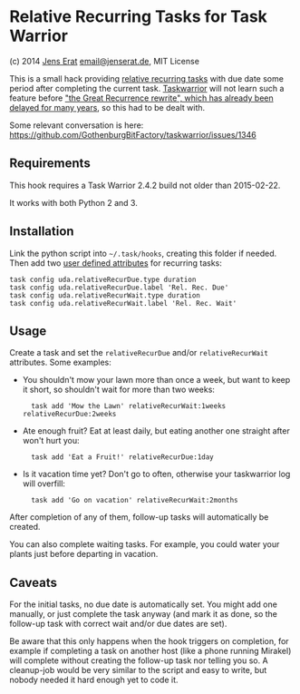 # Relative Recurring Tasks for Task Warrior

(c) 2014 [Jens Erat] <email@jenserat.de>, MIT License

This is a small hack providing [relative recurring tasks][TW-150] with due date some period after completing the current task. [Taskwarrior] will not learn such a feature before ["the Great Recurrence rewrite", which has already been delayed for many years][Recurrence RFC], so this had to be dealt with.

Some relevant conversation is here: https://github.com/GothenburgBitFactory/taskwarrior/issues/1346

## Requirements

This hook requires a Task Warrior 2.4.2 build not older than 2015-02-22.

It works with both Python 2 and 3.

## Installation

Link the python script into `~/.task/hooks`, creating this folder if needed. Then add two [user defined attributes] for recurring tasks:

    task config uda.relativeRecurDue.type duration
    task config uda.relativeRecurDue.label 'Rel. Rec. Due'
    task config uda.relativeRecurWait.type duration
    task config uda.relativeRecurWait.label 'Rel. Rec. Wait'

## Usage

Create a task and set the `relativeRecurDue` and/or `relativeRecurWait` attributes. Some examples:

- You shouldn't mow your lawn more than once a week, but want to keep it short, so shouldn't wait for more than two weeks:

        task add 'Mow the Lawn' relativeRecurWait:1weeks relativeRecurDue:2weeks

- Ate enough fruit? Eat at least daily, but eating another one straight after won't hurt you:

        task add 'Eat a Fruit!' relativeRecurDue:1day

- Is it vacation time yet? Don't go to often, otherwise your taskwarrior log will overfill:

        task add 'Go on vacation' relativeRecurWait:2months

After completion of any of them, follow-up tasks will automatically be created.

You can also complete waiting tasks. For example, you could water your plants just before departing in vacation.

## Caveats

For the initial tasks, no due date is automatically set. You might add one manually, or just complete the task anyway (and mark it as done, so the follow-up task with correct wait and/or due dates are set).

Be aware that this only happens when the hook triggers on completion, for example if completing a task on another host (like a phone running Mirakel) will complete without creating the follow-up task nor telling you so. A cleanup-job would be very similar to the script and easy to write, but nobody needed it hard enough yet to code it.

[Jens Erat]: http://www.jenserat.de
[Taskwarrior]: http://taskwarrior.org
[user defined attributes]: http://taskwarrior.org/docs/udas.html
[Recurrence RFC]: https://taskwarrior.org/docs/design/recurrence.html
[TW-150]: https://github.com/GothenburgBitFactory/taskwarrior/issues/203
